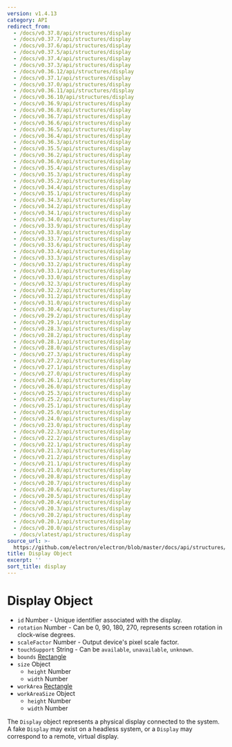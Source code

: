 ```yaml
---
version: v1.4.13
category: API
redirect_from:
  - /docs/v0.37.8/api/structures/display
  - /docs/v0.37.7/api/structures/display
  - /docs/v0.37.6/api/structures/display
  - /docs/v0.37.5/api/structures/display
  - /docs/v0.37.4/api/structures/display
  - /docs/v0.37.3/api/structures/display
  - /docs/v0.36.12/api/structures/display
  - /docs/v0.37.1/api/structures/display
  - /docs/v0.37.0/api/structures/display
  - /docs/v0.36.11/api/structures/display
  - /docs/v0.36.10/api/structures/display
  - /docs/v0.36.9/api/structures/display
  - /docs/v0.36.8/api/structures/display
  - /docs/v0.36.7/api/structures/display
  - /docs/v0.36.6/api/structures/display
  - /docs/v0.36.5/api/structures/display
  - /docs/v0.36.4/api/structures/display
  - /docs/v0.36.3/api/structures/display
  - /docs/v0.35.5/api/structures/display
  - /docs/v0.36.2/api/structures/display
  - /docs/v0.36.0/api/structures/display
  - /docs/v0.35.4/api/structures/display
  - /docs/v0.35.3/api/structures/display
  - /docs/v0.35.2/api/structures/display
  - /docs/v0.34.4/api/structures/display
  - /docs/v0.35.1/api/structures/display
  - /docs/v0.34.3/api/structures/display
  - /docs/v0.34.2/api/structures/display
  - /docs/v0.34.1/api/structures/display
  - /docs/v0.34.0/api/structures/display
  - /docs/v0.33.9/api/structures/display
  - /docs/v0.33.8/api/structures/display
  - /docs/v0.33.7/api/structures/display
  - /docs/v0.33.6/api/structures/display
  - /docs/v0.33.4/api/structures/display
  - /docs/v0.33.3/api/structures/display
  - /docs/v0.33.2/api/structures/display
  - /docs/v0.33.1/api/structures/display
  - /docs/v0.33.0/api/structures/display
  - /docs/v0.32.3/api/structures/display
  - /docs/v0.32.2/api/structures/display
  - /docs/v0.31.2/api/structures/display
  - /docs/v0.31.0/api/structures/display
  - /docs/v0.30.4/api/structures/display
  - /docs/v0.29.2/api/structures/display
  - /docs/v0.29.1/api/structures/display
  - /docs/v0.28.3/api/structures/display
  - /docs/v0.28.2/api/structures/display
  - /docs/v0.28.1/api/structures/display
  - /docs/v0.28.0/api/structures/display
  - /docs/v0.27.3/api/structures/display
  - /docs/v0.27.2/api/structures/display
  - /docs/v0.27.1/api/structures/display
  - /docs/v0.27.0/api/structures/display
  - /docs/v0.26.1/api/structures/display
  - /docs/v0.26.0/api/structures/display
  - /docs/v0.25.3/api/structures/display
  - /docs/v0.25.2/api/structures/display
  - /docs/v0.25.1/api/structures/display
  - /docs/v0.25.0/api/structures/display
  - /docs/v0.24.0/api/structures/display
  - /docs/v0.23.0/api/structures/display
  - /docs/v0.22.3/api/structures/display
  - /docs/v0.22.2/api/structures/display
  - /docs/v0.22.1/api/structures/display
  - /docs/v0.21.3/api/structures/display
  - /docs/v0.21.2/api/structures/display
  - /docs/v0.21.1/api/structures/display
  - /docs/v0.21.0/api/structures/display
  - /docs/v0.20.8/api/structures/display
  - /docs/v0.20.7/api/structures/display
  - /docs/v0.20.6/api/structures/display
  - /docs/v0.20.5/api/structures/display
  - /docs/v0.20.4/api/structures/display
  - /docs/v0.20.3/api/structures/display
  - /docs/v0.20.2/api/structures/display
  - /docs/v0.20.1/api/structures/display
  - /docs/v0.20.0/api/structures/display
  - /docs/vlatest/api/structures/display
source_url: >-
  https://github.com/electron/electron/blob/master/docs/api/structures/display.md
title: Display Object
excerpt: ''
sort_title: display
---
```

# Display Object

*   `id` Number - Unique identifier associated with the display.
*   `rotation` Number - Can be 0, 90, 180, 270, represents screen rotation in clock-wise degrees.
*   `scaleFactor` Number - Output device's pixel scale factor.
*   `touchSupport` String - Can be `available`, `unavailable`, `unknown`.
*   `bounds` [Rectangle]({{site.baseurl}}/docs/api/structures/rectangle)
*   `size` Object
    *   `height` Number
    *   `width` Number
*   `workArea` [Rectangle]({{site.baseurl}}/docs/api/structures/rectangle)
*   `workAreaSize` Object
    *   `height` Number
    *   `width` Number

The `Display` object represents a physical display connected to the system. A fake `Display` may exist on a headless system, or a `Display` may correspond to a remote, virtual display.
